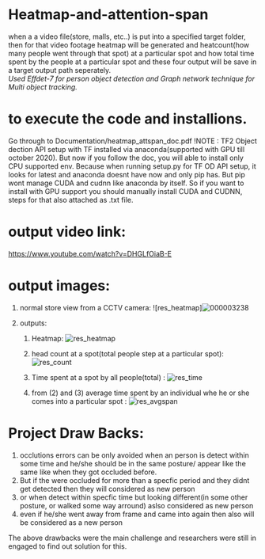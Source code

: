 # Heatmap-and-attention-span
when a a video file(store, malls, etc..) is put into a specified target folder, then for that video footage heatmap will be generated and heatcount(how many people went through that spot) at a particular spot and how total time spent by the people at a particular spot and these four output will be save in a target output path seperately.    
 *Used Effdet-7 for person object detection and Graph network technique for Multi object tracking.*

# to execute the code and installions.
   Go through to Documentation/heatmap_attspan_doc.pdf
!NOTE : TF2 Object dection API setup with TF installed via anaconda(supported with GPU till october 2020). But now if you follow the doc, you will able to install only CPU supported env. Because when running setup.py for TF OD API setup, it looks for latest and anaconda doesnt have now and only pip has. But pip wont manage CUDA and cudnn like anaconda by itself. So if you want to install with GPU support you should manually install CUDA and CUDNN, steps for that also attached as .txt file.

# output  video link:  
https://www.youtube.com/watch?v=DHGLfOiaB-E

# output images:
1) normal store view from a CCTV camera:
![res_heatmap]![000003238](https://user-images.githubusercontent.com/28312002/118289781-515c7b00-b4f3-11eb-9f90-9ed814bd9d4d.jpg)

2) outputs:
    1) Heatmap:
        ![res_heatmap](https://user-images.githubusercontent.com/28312002/118290012-92548f80-b4f3-11eb-8144-652c538c7f0a.png)
    2) head count at a spot(total people step at a particular spot):
        ![res_count](https://user-images.githubusercontent.com/28312002/118290137-b7e19900-b4f3-11eb-83c4-2e74f83b8d39.png)

    3) Time spent at a spot by all people(total)  :
        ![res_time](https://user-images.githubusercontent.com/28312002/118290404-0858f680-b4f4-11eb-9c72-993880bc519a.png)

    4) from (2) and (3) average time spent by an individual whe he or she comes into a particular spot   :
        ![res_avgspan](https://user-images.githubusercontent.com/28312002/118290429-0f800480-b4f4-11eb-8955-747b79fa0cc8.png)

# Project Draw Backs:
  1) occlutions errors can be only avoided when an person is detect within some time and he/she should be in the same posture/ appear like the same like when they got occluded before.
  2) But if the were occluded for more than a specfic period and they didnt get detected then they will considered as new person
  3) or when detect within specfic time but looking different(in some other posture, or walked some way arround) aslso considered as new person
  4) even if he/she went away from frame and came into again then also will be considered as a new person

  The above drawbacks were the main challenge and researchers were still in engaged to find out solution for this.
